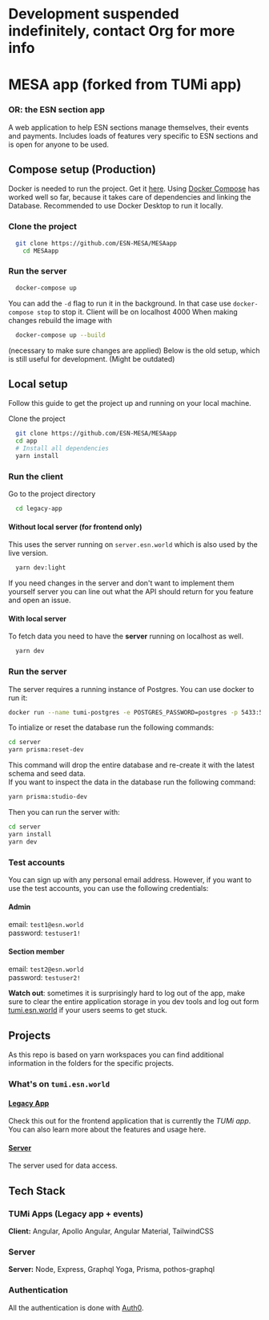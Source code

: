 # Development suspended indefinitely, contact Org for more info



# MESA app (forked from TUMi app)

### OR: the ESN section app

A web application to help ESN sections manage themselves, their events and payments.
Includes loads of features very specific to ESN sections and is open for anyone to be used.
<!--
## Contributing

To find something to work on it's recommended to check the [issues](https://github.com/heddendorp/tumi/issues) and look
at the **Good first issue** tag.

### Commits

This repository follows the [conventional commits](https://conventionalcommits.org/). Please make sure to work you commit
messages according to the guidelines.
-->
## Compose setup (Production)
Docker is needed to run the project. Get it [here](https://docs.docker.com/get-docker/).
Using [Docker Compose](https://docs.docker.com/compose/) has worked well so far, because it takes care of dependencies and linking the Database.
Recommended to use Docker Desktop to run it locally.
### Clone the project
```bash
  git clone https://github.com/ESN-MESA/MESAapp
    cd MESAapp
```
### Run the server
```bash
  docker-compose up
```
You can add the `-d` flag to run it in the background.
In that case use `docker-compose stop` to stop it.
Client will be on localhost 4000
When making changes rebuild the image with
```bash
  docker-compose up --build
```
(necessary to make sure changes are applied)
Below is the old setup, which is still useful for development. (Might be outdated)
## Local setup

Follow this guide to get the project up and running on your local machine.

Clone the project
```bash
  git clone https://github.com/ESN-MESA/MESAapp
  cd app
  # Install all dependencies
  yarn install
```

### Run the client

Go to the project directory

```bash
  cd legacy-app
```

#### Without local server (for frontend only)

This uses the server running on `server.esn.world` which is also used by the live version.

```bash
  yarn dev:light
```

If you need changes in the server and don't want to implement them yourself server you can line
out what the API should return for you feature and open an issue.

#### With local server

To fetch data you need to have the **server** running on localhost as well.

```bash
  yarn dev
```

### Run the server

The server requires a running instance of Postgres. You can use docker to run it:

```bash
docker run --name tumi-postgres -e POSTGRES_PASSWORD=postgres -p 5433:5432 -d postgres
```

To intialize or reset the database run the following commands:
```bash
cd server
yarn prisma:reset-dev
```
This command will drop the entire database and re-create it with the latest schema and seed data.   
If you want to inspect the data in the database run the following command:
```bash
yarn prisma:studio-dev
```

Then you can run the server with:
```bash
cd server
yarn install
yarn dev
```

### Test accounts
You can sign up with any personal email address. However, if you want to use the test accounts, you can use the following credentials:
#### Admin
email: `test1@esn.world`   
password: `testuser1!`

#### Section member
email: `test2@esn.world`   
password: `testuser2!`

**Watch out**: sometimes it is surprisingly hard to log out of the app, make sure to clear the entire application storage in you dev tools and log out form [tumi.esn.world](https://tumi.esn.world/profile) if your users seems to get stuck.

## Projects

As this repo is based on yarn workspaces you can find additional information in the folders for the specific projects.

### What's on `tumi.esn.world`

#### [Legacy App](./legacy-app/README.md)

Check this out for the frontend application that is currently the _TUMi app_. You can also learn more about the features and usage here.

#### [Server](./server/README.md)

The server used for data access.

## Tech Stack

### TUMi Apps (Legacy app + events)

**Client:** Angular, Apollo Angular, Angular Material, TailwindCSS

### Server

**Server:** Node, Express, Graphql Yoga, Prisma, pothos-graphql

### Authentication

All the authentication is done with [Auth0](https://auth0.com/docs).
